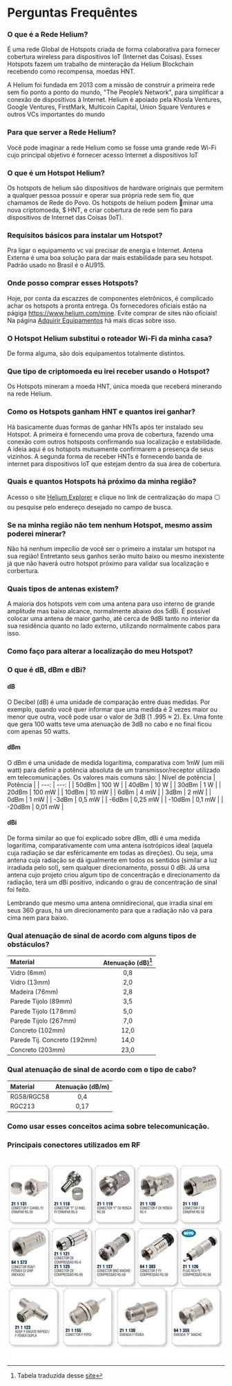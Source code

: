 # Perguntas Frequêntes

### O que é a Rede Helium?
É uma rede Global de Hotspots criada de forma colaborativa para fornecer cobertura wireless para dispositivos IoT (Internet das Coisas). 
Esses Hotspots fazem um trabalho de minteração da Helium Blockchain recebendo como recompensa, moedas HNT.

A Helium foi fundada em 2013 com a missão de construir a primeira rede sem fio ponto a ponto do mundo, "The People’s Network", para simplificar a conexão de dispositivos à Internet. Helium é apoiado pela Khosla Ventures, Google Ventures, FirstMark, Multicoin Capital, Union Square Ventures e outros VCs importantes do mundo

### Para que server a Rede Helium?
Você pode imaginar a rede Helium como se fosse uma grande rede Wi-Fi cujo principal objetivo é fornecer acesso Internet a dispositivos IoT

### O que é um Hotspot Helium?
Os hotspots de helium são dispositivos de hardware originais que permitem a qualquer pessoa possuir e operar sua própria rede sem fio, que chamamos de Rede do Povo. Os hotspots de helium podem 🔨minar uma nova criptomoeda, $ HNT, e criar cobertura de rede sem fio para dispositivos de Internet das Coisas (IoT).

### Requisitos básicos para instalar um Hotspot?
Pra ligar o equipamento vc vai precisar de energia e Internet.
Antena Externa é uma boa solução para dar mais estabilidade para seu hotspot. Padrão usado no Brasil é o AU915.

### Onde posso comprar esses Hotspots?
Hoje, por conta da escazzes de componentes eletrônicos, é complicado achar os hotspots a pronta entrega. 
Os fornecedores oficiais estão na págiga https://www.helium.com/mine. 
Evite comprar de sites não oficiais!
Na página [Adquirir Equipamentos](https://github.com/andreviegas/HeliumBrasil/blob/main/adquirir-equipamentos.md) há mais dicas sobre isso.

### O Hotspot Helium substitui o roteador Wi-Fi da minha casa?
De forma alguma, são dois equipamentos totalmente distintos. 

### Que tipo de criptomoeda eu irei receber usando o Hotspot?
Os Hotspots mineram a moeda HNT, única moeda que receberá minerando na rede Helium.

### Como os Hotspots ganham HNT e quantos irei ganhar?
Há basicamente duas formas de ganhar HNTs após ter instalado seu Hotspot. 
A primeira é fornecendo uma prova de cobertura, fazendo uma conexão com outros hotsposts confirmando sua localização e estabilidade. A ideia aqui é os hotspots mutuamente confirmarem a presença de seus vizinhos. 
A segunda forma de receber HNTs é fornecendo banda de internet para dispositivos IoT que estejam dentro da sua área de cobertura. 

### Quais e quantos Hotspots há próximo da minha região?
Acesso o site [Helium Explorer](https://explorer.helium.com/) e clique no link de centralização do mapa :white_circle: ou pesquise pelo endereço desejado no campo de busca.

### Se na minha região não tem nenhum Hotspot, mesmo assim poderei minerar?
Não há nenhum impecílio de você ser o primeiro a instalar um hotspot na sua região! Entretanto seus ganhos serão muito baixo ou mesmo inexistente já que não haverá outro hotspot próximo para validar sua localização e corbertura.

### Quais tipos de antenas existem?
A maioria dos hotspots vem com uma antena para uso interno de grande amplitude mas baixo alcance, normalmente abaixo dos 5dBi. É possível colocar uma antena de maior ganho, até cerca de 9dBi tanto no interior da sua residência quanto no lado externo, utilizando normalmente cabos para isso.

### Como faço para alterar a localização do meu Hotspot?

### O que é dB, dBm e dBi?
#### dB
O Decibel (dB) é uma unidade de comparação entre duas medidas. Por exemplo, quando você quer informar que uma medida é 2 vezes maior ou menor que outra, você pode usar o valor de 3dB (1	.995 ≈ 2). 
Ex. Uma fonte que gera 100 watts teve uma atenuação de 3dB no cabo e no final ficou com apenas 50 watts.

#### dBm
O dBm é uma unidade de medida logarítima, comparativa com 1mW (um mili watt) para definir a potência absoluta de um transmissor/receptor utilizado em telecomunicações. 
Os valores mais comuns são:
| Nível de potência                | Potência      |
| ---:                             |  ---:         |
| 50dBm                            | 100 W         |
| 40dBm                            | 10 W          |
| 30dBm                            | 1 W           |
| 20dBm                            | 100 mW        |
| 10dBm                            | 10 mW         |
| 6dBm                             | 4 mW          |
| 3dBm                             | 2 mW          |
| 0dBm                             | 1 mW          |
| -3dBm                            | 0,5 mW        |
| -6dBm                            | 0,25 mW       |
| -10dBm                           | 0,1 mW        |
| -20dBm                           | 0,01 mW       |

#### dBi
De forma similar ao que foi explicado sobre dBm, dBi é uma medida logarítima, comparativamente com uma antena isotrópicos ideal (aquela cuja radiação se dar esféricamente em todas as direções). Ou seja, uma antena cuja radiação se dá igualmente em todos os sentidos (similar a luz irradiada pelo sol), sem qualquer direcionamento, possui 0 dBi.
Já uma antena cujo projeto criou algum tipo de concentração e direcionamento da radiação, terá um dBi positivo, indicando o grau de concentração de sinal foi feito.

Lembrando que mesmo uma antena omnidirecional, que irradia sinal em seus 360 graus, há um direcionamento para que a radiação não vá para cima nem para baixo. 

### Qual atenuação de sinal de acordo com alguns tipos de obstáculos?
| Material                         | Atenuação (dB)[^1] |
| :---                             | :---:          |
| Vidro (6mm)                      |     0,8        |
| Vidro (13mm)                     |     2,0        |
| Madeira (76mm)                   |     2,8        |
| Parede Tijolo (89mm)             |     3,5        |
| Parede Tijolo (178mm)            |     5,0        |
| Parede Tijolo (267mm)            |     7,0        |
| Concreto (102mm)                 |     12,0       |
| Parede Tij. Concreto (192mm)     |     14,0       |
| Concreto (203mm)                 |     23,0       |

### Qual atenuação de sinal de acordo com o tipo de cabo?
| Material                         | Atenuação (dB/m) |
| :---                             | :---:            |
| RG58/RGC58                       |     0,4          |
| RGC213                           |     0,17         |

### Como usar esses conceitos acima sobre telecomunicação.

### Principais conectores utilizados em RF

![Principais%20conectores%20RF.jpg](https://github.com/andreviegas/HeliumBrasil/blob/882fa520898634ff32fe2c657d2182a5a98c1207/imagens/Principais%20conectores%20RF.jpg)



[^1]: Tabela traduzida desse [site](https://smartmakers.io/en/lorawan-range-part-1-the-most-important-factors-for-a-good-lorawan-signal-range/)
